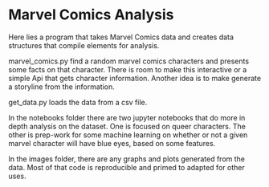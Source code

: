 # Marvel Comics Analysis

Here lies a program that takes Marvel Comics data and creates data structures that compile elements for analysis. 

marvel_comics.py find a random marvel comics characters and presents some facts on that character. There is room to make this interactive or a simple Api that gets character information. Another idea is to make generate a storyline from the information. 

get_data.py loads the data from a csv file. 


In the notebooks folder there are two jupyter notebooks that do more in depth analysis on the dataset. One is focused on queer characters. The other is prep-work for some machine learning on whether or not a given marvel character will have blue eyes, based on some features. 

In the images folder, there are any graphs and plots generated from the data. Most of that code is reproducible and primed to adapted for other uses. 
